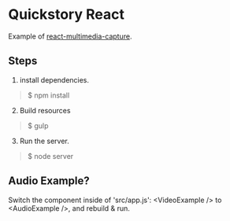 # Quickstory React
Example of [react-multimedia-capture](https://github.com/rico345100/react-multimedia-capture).

## Steps
1. install dependencies.
> $ npm install

2. Build resources
> $ gulp

3. Run the server.
> $ node server


## Audio Example?
Switch the component inside of 'src/app.js': &lt;VideoExample /&gt; to &lt;AudioExample /&gt;, and rebuild & run.